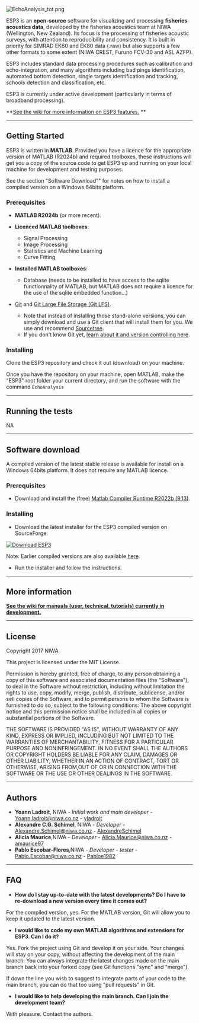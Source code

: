 ![EchoAnalysis_tot.png](https://raw.githubusercontent.com/niwa/ESP3/master/icons/EchoAnalysis_tot.png)

ESP3 is an **open-source** software for visualizing and processing **fisheries acoustics data**, developed by the fisheries acoustics team at NIWA (Wellington, New Zealand). Its focus is the processing of fisheries acoustic surveys, with attention to reproducibility and consistency. It is built in priority for SIMRAD EK60 and EK80 data (.raw) but also supports a few other formats to some extent (NIWA CREST, Furuno FCV-30 and ASL AZFP).

ESP3 includes standard data processing procedures such as calibration and echo-integration, and many algorithms including bad pings identification, automated bottom detection, single targets identification and tracking, schools detection and classification, etc. 

ESP3 is currently under active development (particularly in terms of broadband processing).

**[See the wiki for more information on ESP3 features.](https://github.com/niwa/ESP3/wiki) **

---

## Getting Started

ESP3 is written in **MATLAB**. Provided you have a licence for the appropriate version of MATLAB (R2024b) and required toolboxes, these instructions will get you a copy of the source code to get ESP3 up and running on your local machine for development and testing purposes.

See the section "Software Download"" for notes on how to install a compiled version on a Windows 64bits platform.

### Prerequisites

* **MATLAB R2024b** (or more recent).

* **Licenced MATLAB toolboxes**: 
    * Signal Processing
    * Image Processing
    * Statistics and Machine Learning
    * Curve Fitting
	
* **Installed MATLAB toolboxes**:
    * Database (needs to be installed to have access to the sqlite functionnality of MATLAB, but MATLAB does not require a licence for the use of the sqlite embedded function...)
	
* [Git](https://git-scm.com/downloads) and [Git Large File Storage (Git LFS)](https://git-lfs.github.com/). 
    * Note that instead of installing those stand-alone versions, you can simply download and use a Git client that will install them for you. We use and recommend [Sourcetree](https://www.sourcetreeapp.com/).
    * If you don't know Git yet, [learn about it and version controlling here](https://www.atlassian.com/git?utm_source=bitbucket&utm_medium=link&utm_campaign=help_dropdown&utm_content=learn_git).

### Installing

Clone the ESP3 repository and check it out (download) on your machine. 

Once you have the repository on your machine, open MATLAB, make the "ESP3" root folder your current directory, and run the software with the command ```EchoAnalysis```

---

## Running the tests

NA

---

## Software download

A compiled version of the latest stable release is available for install on a Windows 64bits platform. It does not require any MATLAB licence.

### Prerequisites

* Download and install the (free) [Matlab Compiler Runtime R2022b (9.13)](https://au.mathworks.com/products/compiler/matlab-runtime.html). 

### Installing

* Download the latest installer for the ESP3 compiled version on SourceForge:

[![Download ESP3](https://raw.githubusercontent.com/niwa/ESP3/master/icons/echoanalysis.png)](https://github.com/niwa/ESP3/releases)

Note: Earlier compiled versions are also available [here](https://sourceforge.net/projects/esp3/files/).

* Run the installer and follow the instructions.

---

## More information

**[See the wiki for manuals (user, technical, tutorials) currently in development.](https://github.com/niwa/ESP3/wiki)**

---

## License

Copyright 2017 NIWA

This project is licensed under the MIT License.

Permission is hereby granted, free of charge, to any person obtaining a copy of this software and associated documentation files (the "Software"), to deal in the Software without restriction, including without limitation the rights to use, copy, modify, merge, publish, distribute, sublicense, and/or sell copies of the Software, and to permit persons to whom the Software is furnished to do so, subject to the following conditions: The above copyright notice and this permission notice shall be included in all copies or substantial portions of the Software.

THE SOFTWARE IS PROVIDED "AS IS", WITHOUT WARRANTY OF ANY KIND, EXPRESS OR IMPLIED, INCLUDING BUT NOT LIMITED TO THE WARRANTIES OF MERCHANTABILITY, FITNESS FOR A PARTICULAR PURPOSE AND NONINFRINGEMENT. IN NO EVENT SHALL THE AUTHORS OR COPYRIGHT HOLDERS BE LIABLE FOR ANY CLAIM, DAMAGES OR OTHER LIABILITY, WHETHER IN AN ACTION OF CONTRACT, TORT OR OTHERWISE, ARISING FROM,OUT OF OR IN CONNECTION WITH THE SOFTWARE OR THE USE OR OTHER DEALINGS IN THE SOFTWARE.

---

## Authors

* **Yoann Ladroit**, NIWA - *Initial work and main developer* - Yoann.ladroit@niwa.co.nz - [yladroit](https://bitbucket.org/yladroit)
* **Alexandre C.G. Schimel**, NIWA  - *Developer* - Alexandre.Schimel@niwa.co.nz - [AlexandreSchimel](https://bitbucket.org/AlexandreSchimel)
* **Alicia Maurice**,NIWA - *Developer* - Alicia.Maurice@niwa.co.nz - [amaurice97](https://github.com/amaurice97)
* **Pablo Escobar-Flores**,NIWA - *Developer - tester* - Pablo.Escobar@niwa.co.nz - [Pabloe1982](https://bitbucket.org/Pabloe1982)

---

## FAQ

* **How do I stay up-to-date with the latest developments? Do I have to re-download a new version every time it comes out?**

For the compiled version, yes. For the MATLAB version, Git will allow you to keep it updated to the latest version.

* **I would like to code my own MATLAB algorithms and extensions for ESP3. Can I do it?**

Yes. Fork the project using Git and develop it on your side. Your changes will stay on your copy, without affecting the development of the main branch. You can always integrate the latest changes made on the main branch back into your forked copy (see Git functions "sync" and "merge").

If down the line you wish to suggest to integrate parts of your code to the main branch, you can do that too using "pull requests" in Git.

* **I would like to help developing the main branch. Can I join the development team?**

With pleasure. Contact the authors.
